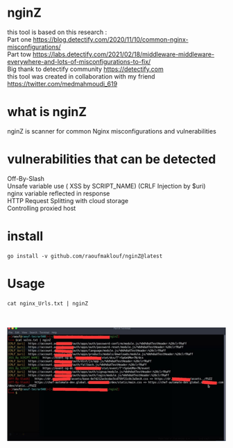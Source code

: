 # nginZ
this tool is based on this research : <br />
Part one https://blog.detectify.com/2020/11/10/common-nginx-misconfigurations/ <br />
Part tow https://labs.detectify.com/2021/02/18/middleware-middleware-everywhere-and-lots-of-misconfigurations-to-fix/<br />
Big thank to detectify community  https://detectify.com<br />
this tool was created in collaboration with my friend https://twitter.com/medmahmoudi_619 
# what is nginZ
nginZ is scanner for common Nginx misconfigurations and vulnerabilities
# vulnerabilities that can be detected
Off-By-Slash<br />
Unsafe variable use ( XSS by SCRIPT_NAME) (CRLF Injection by $uri)<br />
nginx variable reflected in response<br />
HTTP Request Splitting with cloud storage<br />
Controlling proxied host<br />
# install
`go install -v github.com/raoufmaklouf/nginZ@latest`
# Usage
`cat nginx_Urls.txt | nginZ` <br /><br /><br />


![alt text](https://github.com/raoufmaklouf/nginZ/blob/main/nginZ.jpeg)

